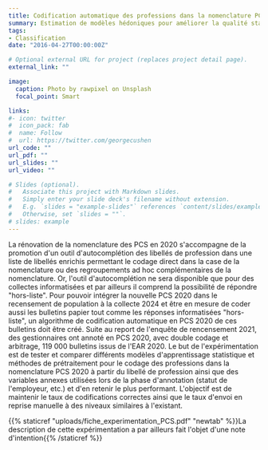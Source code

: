 ```yaml
---
title: Codification automatique des professions dans la nomenclature PCS 2020
summary: Estimation de modèles hédoniques pour améliorer la qualité statistique de l’indice des prix à la consommation
tags:
- Classification
date: "2016-04-27T00:00:00Z"

# Optional external URL for project (replaces project detail page).
external_link: ""

image:
  caption: Photo by rawpixel on Unsplash
  focal_point: Smart

links:
#- icon: twitter
#  icon_pack: fab
#  name: Follow
#  url: https://twitter.com/georgecushen
url_code: ""
url_pdf: ""
url_slides: ""
url_video: ""

# Slides (optional).
#   Associate this project with Markdown slides.
#   Simply enter your slide deck's filename without extension.
#   E.g. `slides = "example-slides"` references `content/slides/example-slides.md`.
#   Otherwise, set `slides = ""`.
# slides: example
---
```


La rénovation de la nomenclature des PCS en 2020 s'accompagne de la promotion d'un outil d'autocomplétion des libellés de profession dans une liste de libellés enrichis permettant le codage direct dans la case de la nomenclature ou des regroupements ad hoc complémentaires de la nomenclature. Or, l'outil d'autocomplétion ne sera disponible que pour des collectes informatisées et par ailleurs il comprend la possibilité de répondre "hors-liste". Pour pouvoir intégrer la nouvelle PCS 2020 dans le recensement de population à la collecte 2024 et être en mesure de coder aussi les bulletins papier tout comme les réponses informatisées "hors-liste", un algorithme de codification automatique en PCS 2020 de ces bulletins doit être créé. Suite au report de l'enquête de rencensement 2021, des gestionnaires ont annoté en PCS 2020, avec double codage et arbitrage, 119 000 bulletins issus de l'EAR 2020. Le but de l'expérimentation est de tester et comparer différents modèles d'apprentissage statistique et méthodes de prétraitement pour le codage des professions dans la nomenclature PCS 2020 à partir du libellé de profession ainsi que des variables annexes utilisées lors de la phase d'annotation (statut de l'employeur, etc.) et d'en retenir le plus performant. L'objectif est de maintenir le taux de codifications correctes ainsi que le taux d'envoi en reprise manuelle à des niveaux similaires à l'existant.

{{% staticref "uploads/fiche_experimentation_PCS.pdf" "newtab" %}}La description de cette expérimentation a par ailleurs fait l'objet d'une note d'intention{{% /staticref %}}



